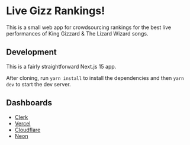 # Live Gizz Rankings!

This is a small web app for crowdsourcing rankings for the best live
performances of King Gizzard & The Lizard Wizard songs.

## Development

This is a fairly straightforward Next.js 15 app.

After cloning, run `yarn install` to install the dependencies and then
`yarn dev` to start the dev server.

## Dashboards

- [Clerk](https://dashboard.clerk.com/apps/app_2p6ZC0w9U4SijXRy7AX1XUdkvHu/instances/ins_2p6ZBu7ahg0sBkjAVwPiUsENr12)
- [Vercel](https://vercel.com/team-jamesbvaughan/live-gizz-rankings)
- [Cloudflare](https://dash.cloudflare.com/8626cc1676b25c2036fc683169065d37/livegizzrankings.com)
- [Neon](https://console.neon.tech/app/projects/snowy-paper-47174605)
